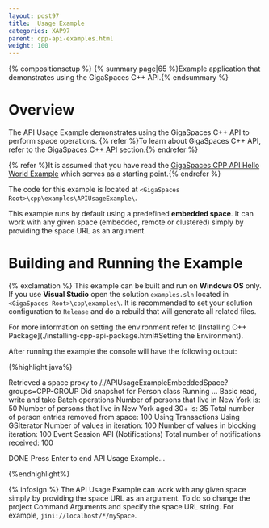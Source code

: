 ```yaml
---
layout: post97
title:  Usage Example
categories: XAP97
parent: cpp-api-examples.html
weight: 100
---
```


{% compositionsetup %}
{% summary page|65 %}Example application that demonstrates using the GigaSpaces C++ API.{% endsummary %}

# Overview

The API Usage Example demonstrates using the GigaSpaces C++ API to perform space operations.
{% refer %}To learn about GigaSpaces C++ API, refer to the [GigaSpaces C++ API](./gigaspaces-cpp-api.html) section.{% endrefer %}

{% refer %}It is assumed that you have read the [GigaSpaces CPP API Hello World Example](./cpp-api-hello-world-example.html) which serves as a starting point.{% endrefer %}

The code for this example is located at `<GigaSpaces Root>\cpp\examples\APIUsageExample\`.

This example runs by default using a predefined **embedded space**. It can work with any given space (embedded, remote or clustered) simply by providing the space URL as an argument.

# Building and Running the Example

{% exclamation %} This example can be built and run on **Windows OS** only. If you use **Visual Studio** open the solution `examples.sln` located in `<GigaSpaces Root>\cpp\examples\`. It is recommended to set your solution configuration to `Release` and do a rebuild that will generate all related files.

For more information on setting the environment refer to [Installing C++ Package](./installing-cpp-api-package.html#Setting the Environment).

After running the example the console will have the following output:

{%highlight java%}

Retrieved a space proxy to /./APIUsageExampleEmbeddedSpace?groups=CPP-GROUP
Did snapshot for Person class
Running ...
Basic read, write and take
Batch operations
Number of persons that live in New York is: 50
Number of persons that live in New York aged 30+ is: 35
Total number of person entries removed from space: 100
Using Transactions
Using GSIterator
Number of values in iteration: 100
Number of values in blocking iteration: 100
Event Session API (Notifications)
Total number of notifications received: 100

DONE
Press Enter to end API Usage Example...

{%endhighlight%}

{% infosign %} The API Usage Example can work with any given space simply by providing the space URL as an argument. To do so change the project Command Arguments and specify the space URL string. For example, `jini://localhost/*/mySpace`.

